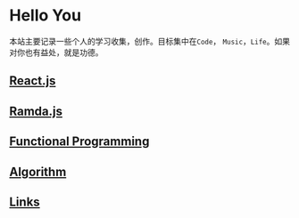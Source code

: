 # Hello You

本站主要记录一些个人的学习收集，创作。目标集中在`Code`， `Music`，`Life`。如果对你也有益处，就是功德。

## [React.js](react.md)

## [Ramda.js](ramda.md)

## [Functional Programming](functional.md)

## [Algorithm](algorithm.md)

## [Links](links.md)